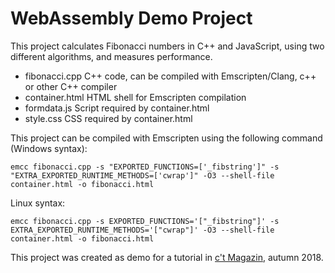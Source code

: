 # WebAssembly Demo Project

This project calculates Fibonacci numbers in C++ and JavaScript, using two different
algorithms, and measures performance.

- fibonacci.cpp	C++ code, can be compiled with Emscripten/Clang, c++ or other C++ compiler
- container.html	HTML shell for Emscripten compilation
- formdata.js	Script required by container.html
- style.css	CSS required by container.html

This project can be compiled with Emscripten using the following command (Windows syntax):

    emcc fibonacci.cpp -s "EXPORTED_FUNCTIONS=['_fibstring']" -s "EXTRA_EXPORTED_RUNTIME_METHODS=['cwrap']" -O3 --shell-file container.html -o fibonacci.html

Linux syntax:

    emcc fibonacci.cpp -s EXPORTED_FUNCTIONS='["_fibstring"]' -s EXTRA_EXPORTED_RUNTIME_METHODS='["cwrap"]' -O3 --shell-file container.html -o fibonacci.html

This project was created as demo for a tutorial in [c't Magazin](https://ct.de/), autumn 2018.
